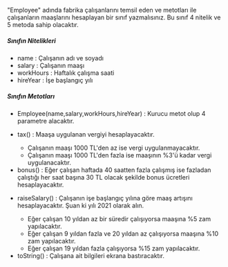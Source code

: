 <p> "Employee" adında fabrika çalışanlarını temsil eden ve metotları ile çalışanların maaşlarını hesaplayan bir sınıf yazmalısınız. Bu sınıf 4 nitelik ve 5 metoda sahip olacaktır. </p>

<h5>Sınıfın Nitelikleri</h5>

<ul>
    <li>name : Çalışanın adı ve soyadı</li>
    <li>salary : Çalışanın maaşı</li>
    <li>workHours : Haftalık çalışma saati</li>
    <li>hireYear : İşe başlangıç yılı</li>
</ul>

<h5>Sınıfın Metotları</h5>
<ul>
    <li>Employee(name,salary,workHours,hireYear) : Kurucu metot olup 4 parametre alacaktır.</li>
    <li>
        <p>tax() : Maaşa uygulanan vergiyi hesaplayacaktır.</p>
        <ul>
            <li>Çalışanın maaşı 1000 TL'den az ise vergi uygulanmayacaktır.</li>
            <li>Çalışanın maaşı 1000 TL'den fazla ise maaşının %3'ü kadar vergi uygulanacaktır.</li>
        </ul>
    </li>
    <li>bonus() : Eğer çalışan haftada 40 saatten fazla çalışmış ise fazladan çalıştığı her saat başına 30 TL olacak şekilde bonus ücretleri hesaplayacaktır.</li>
    <li>
        <p>raiseSalary() : Çalışanın işe başlangıç yılına göre maaş artışını hesaplayacaktır. Şuan ki yılı 2021 olarak alın.</p>
        <ul>
            <li>Eğer çalışan 10 yıldan az bir süredir çalışıyorsa maaşına %5 zam yapılacaktır.</li>
            <li>Eğer çalışan 9 yıldan fazla ve 20 yıldan az çalışıyorsa maaşına %10 zam yapılacaktır.</li>
            <li>Eğer çalışan 19 yıldan fazla çalışıyorsa %15 zam yapılacaktır.</li>
        </ul>
    </li>
    <li>toString() : Çalışana ait bilgileri ekrana bastıracaktır.</li>
</ul>